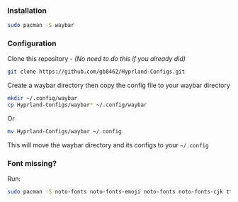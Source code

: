 

###  Installation

```bash
sudo pacman -S waybar
```

### Configuration

Clone this repository - _(No need to do this if you already did)_
```bash
git clone https://github.com/gb8462/Hyprland-Configs.git
```

Create a waybar directory then copy the config file to your waybar directory
```bash
mkdir ~/.config/waybar
cp Hyprland-Configs/waybar* ~/.config/waybar
```

Or

```bash
mv Hyprland-Configs/waybar ~/.config
```
This will move the waybar directory and its configs to your `~/.config`


### Font missing?

Run:

```bash
sudo pacman -S noto-fonts noto-fonts-emoji noto-fonts noto-fonts-cjk ttf-font-awesome
```